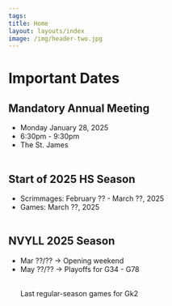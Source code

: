 ```yaml
---
tags:  
title: Home
layout: layouts/index
image: /img/header-two.jpg
---
```


# Important Dates

## Mandatory Annual Meeting
- Monday January 28, 2025
- 6:30pm - 9:30pm
- The St. James
<br><br>

<!--
## Adult Spring Training Classes
- TBA
<br><BR>

## Field Training at St. James
- TBA
<br><BR>
-->
## Start of 2025 HS Season
- Scrimmages: February ?? - March ??, 2025
- Games:      March ??, 2025
<br><BR>

## NVYLL 2025 Season
- Mar ??/?? -> Opening weekend
- May ??/?? -> Playoffs for G34 - G78 <br>
  <span style="padding-left:6em">  <p> Last regular-season games for Gk2 </p></span> 
  <!-- padding was 6em -->
<br><BR>

 


